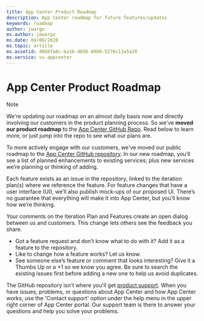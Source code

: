 ```yaml
---
title: App Center Product Roadmap
description: App Center roadmap for future features/updates
keywords: roadmap
author: jwargo
ms.author: jowargo
ms.date: 04/08/2020
ms.topic: article
ms.assetid: 4866fa6c-ba1b-4656-89b0-5276c11a5a28
ms.service: vs-appcenter
---
```


# App Center Product Roadmap

> [!NOTE]
> We're updating our roadmap on an almost daily basis now and directly involving our customers in the product planning process. So we've **moved our product roadmap** to the [App Center GitHub Repo](https://github.com/Microsoft/appcenter). Read below to learn more, or just jump into the repo to see what our plans are.

To more actively engage with our customers, we've moved our public roadmap to the [App Center GitHub repository](https://github.com/Microsoft/appcenter). In our new roadmap, you’ll see a list of planned enhancements to existing services; plus new services we’re planning or thinking of adding.

Each feature exists as an issue in the repository, linked to the iteration plan(s) where we reference the feature. For feature changes that have a user interface (UI), we’ll also publish mock-ups of our proposed UI. There’s no guarantee that everything will make it into App Center, but you’ll know how we’re thinking.

Your comments on the Iteration Plan and Features create an open dialog between us and customers. This change lets others see the feedback you share.

- Got a feature request and don’t know what to do with it? Add it as a feature to the repository. 
- Like to change how a feature works? Let us know. 
- See someone else’s feature or comment that looks interesting? Give it a Thumbs Up or a +1 so we know you agree. Be sure to search the existing issues first before adding a new one to help us avoid duplicates.

The GitHub repository isn't where you'll get [product support](https://docs.microsoft.com/appcenter/help). When you have issues, problems, or questions about App Center and how App Center works;  use the 'Contact support' option under the help menu in the upper right corner of App Center portal. Our support team is there to answer your questions and help you solve your problems.
